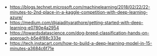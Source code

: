 * https://blogs.technet.microsoft.com/machinelearning/2018/02/22/22-minutes-to-2nd-place-in-a-kaggle-competition-with-deep-learning-azure/
* https://medium.com/@jaiadityarathore/getting-started-with-deep-learning-e0780e4a2954
* https://towardsdatascience.com/dog-breed-classification-hands-on-approach-b5e4f88c333e
* https://tech.instacart.com/how-to-build-a-deep-learning-model-in-15-minutes-a3684c6f71e
